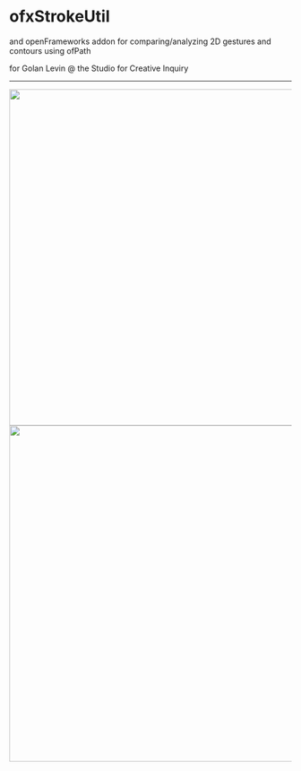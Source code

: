 ofxStrokeUtil
=============

and openFrameworks addon for comparing/analyzing 2D gestures and contours using ofPath

for Golan Levin @ the Studio for Creative Inquiry

-------------------------------
<img src="https://raw.github.com/alexiswolfish/ofxStrokeUtil/master/example-GraffitiAnalyzer/exampleScreen2.png" width="600">
<br>
<img src="https://raw.github.com/alexiswolfish/ofxStrokeUtil/master/example-GraffitiAnalyzer/exampleScreen1.png" width ="600">


